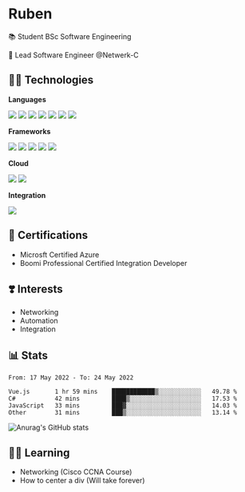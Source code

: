 # Ruben 

📚 Student BSc Software Engineering

💼 Lead Software Engineer @Netwerk-C






## 👨‍💻 Technologies

**Languages**

![](https://img.shields.io/badge/C%23-239120?style=for-the-badge&logo=c-sharp&logoColor=white)
![](https://img.shields.io/badge/JavaScript-F7DF1E?style=for-the-badge&logo=javascript&logoColor=black)
![](https://img.shields.io/badge/Java-ED8B00?style=for-the-badge&logo=java&logoColor=white)
![](https://img.shields.io/badge/Dart-0175C2?style=for-the-badge&logo=dart&logoColor=white)
![](https://img.shields.io/badge/HTML5-E34F26?style=for-the-badge&logo=html5&logoColor=white)
![](https://img.shields.io/badge/CSS3-1572B6?style=for-the-badge&logo=css3&logoColor=white)
![](https://img.shields.io/badge/-Powershell-5391FE?logo=powershell&logoColor=white&&style=for-the-badge)

**Frameworks**

![](https://img.shields.io/badge/.NET-5C2D91?style=for-the-badge&logo=.net&logoColor=white)
![](https://img.shields.io/badge/ASP.NET-800080?style=for-the-badge&logo=.net&logoColor=white)
![](https://img.shields.io/badge/Vue.js-35495E?style=for-the-badge&logo=vue.js&logoColor=4FC08D)
![](https://img.shields.io/badge/Flutter-02569B?style=for-the-badge&logo=flutter&logoColor=white)
![](https://img.shields.io/badge/Spring-6DB33F?style=for-the-badge&logo=spring&logoColor=white)

**Cloud**

![](https://img.shields.io/badge/Microsoft_Azure-0089D6?style=for-the-badge&logo=microsoft-azure&logoColor=white)
![](https://img.shields.io/badge/Docker-2496ED?style=for-the-badge&logo=Docker&logoColor=white)

**Integration**

![](https://img.shields.io/badge/-Boomi-007DB8?logo=dell&logoColor=white&&style=for-the-badge)


## 📜 Certifications

- Microsft Certified Azure
- Boomi Professional Certified Integration Developer


## ❣️ Interests
- Networking
- Automation
- Integration


## 📊 Stats

<!--START_SECTION:waka-->

```text
From: 17 May 2022 - To: 24 May 2022

Vue.js       1 hr 59 mins    ████████████▒░░░░░░░░░░░░   49.78 %
C#           42 mins         ████▒░░░░░░░░░░░░░░░░░░░░   17.53 %
JavaScript   33 mins         ███▓░░░░░░░░░░░░░░░░░░░░░   14.03 %
Other        31 mins         ███▒░░░░░░░░░░░░░░░░░░░░░   13.14 %
```

<!--END_SECTION:waka-->

![Anurag's GitHub stats](https://github-readme-stats.vercel.app/api?username=Rubenleerentveld&show_icons=true&theme=dracula)

## 👨‍🎓 Learning
- Networking (Cisco CCNA Course)
- How to center a div (Will take forever)
